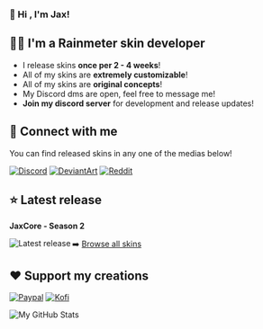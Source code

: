 ### 👋 Hi , I'm Jax!

## 👨‍💻 I'm a Rainmeter skin developer

- I release skins **once per 2 - 4 weeks**!
- All of my skins are **extremely customizable**!
- All of my skins are **original concepts**!
- My Discord dms are open, feel free to message me!
- **Join my discord server** for development and release updates!

## 🔗 Connect with me

You can find released skins in any one of the medias below!

[![Discord](https://img.shields.io/badge/Discord-7289DA?style=for-the-badge&logo=discord&logoColor=white)](https://discord.gg/JmgehPSDD6)
[![DeviantArt](https://img.shields.io/badge/DeviantArt-05CC47?style=for-the-badge&logo=deviantart&logoColor=white)](https://www.deviantart.com/jaxoriginals)
[![Reddit](https://img.shields.io/badge/Reddit-FF4500?style=for-the-badge&logo=reddit&logoColor=white)](https://www.reddit.com/user/EnhancedJax)

## ⭐ Latest release

**JaxCore - Season 2**

<img align="left" alt="Latest release" src="https://images-wixmp-ed30a86b8c4ca887773594c2.wixmp.com/i/97bfd084-7ef0-496f-a835-3c41f482d38c/derm5h9-6795cba4-a54c-4cfb-ade7-bb1b8e6bc158.png" />


➡️ [Browse all skins](https://www.deviantart.com/jaxoriginals)

## ❤️ Support my creations

[![Paypal](https://img.shields.io/badge/PayPal-00457C?style=for-the-badge&logo=paypal&logoColor=white)](paypal.me/jaxoriginals)
[![Kofi](https://img.shields.io/badge/Ko--fi-F16061?style=for-the-badge&logo=ko-fi&logoColor=white)](https://ko-fi.com/jaxoriginals)

<img align="left" alt="My GitHub Stats" src="https://github-readme-stats.vercel.app/api?username=EnhancedJax&show_icons=true&hide_border=true&theme=github_dark" />